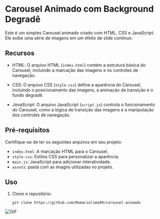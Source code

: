 # Carousel Animado com Background Degradê

Este é um simples Carousel animado criado com HTML, CSS e JavaScript. Ele exibe uma série de imagens em um efeito de slide contínuo.

## Recursos

- *HTML*: O arquivo HTML (`index.html`) contém a estrutura básica do Carousel, incluindo a marcação das imagens e os controles de navegação.

- *CSS*: O arquivo CSS (`style.css`) define a aparência do Carousel, incluindo o posicionamento das imagens, a animação de transição e o fundo degradê.

- *JavaScript*: O arquivo JavaScript (`script.js`) controla o funcionamento do Carousel, como a lógica de transição das imagens e a manipulação dos controles de navegação.

## Pré-requisitos

Certifique-se de ter os seguintes arquivos em seu projeto:

- `index.html`: A marcação HTML para o Carousel.
- `style.css`: Estilos CSS para personalizar a aparência.
- `main.js`: JavaScript para adicionar interatividade.
- `assets`: pasta com as imagns utilizadas no projeto.

## Uso

1. Clone o repositório:

   ```shell
   git clone https://github.com/Romariolima99/carousel-animado

<img src="https://i.imgur.com/JTfT3Jf.png" alt="GIF" data-canonical-src="https://i.imgur.com/JTfT3Jf.png" style="max-width: 50%;">
